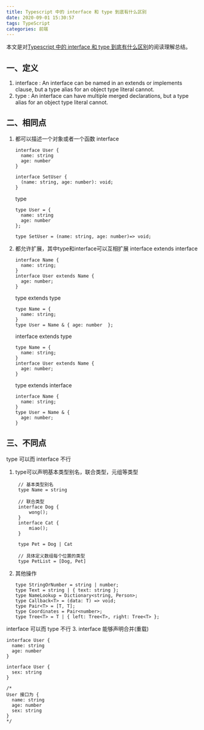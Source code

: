```yaml
---
title: Typescript 中的 interface 和 type 到底有什么区别
date: 2020-09-01 15:30:57
tags: TypeScript
categories: 前端
---
```

本文是对[Typescript 中的 interface 和 type 到底有什么区别](https://juejin.im/post/6844903749501059085)的阅读理解总结。

## 一、定义
1. interface : An interface can be named in an extends or implements clause, but a type alias for an object type literal cannot.
2. type : An interface can have multiple merged declarations, but a type alias for an object type literal cannot.

## 二、相同点
1. 都可以描述一个对象或者一个函数
    interface
    ```
    interface User {
      name: string
      age: number
    }

    interface SetUser {
      (name: string, age: number): void;
    }
    ```

    type
    ```
    type User = {
      name: string
      age: number
    };

    type SetUser = (name: string, age: number)=> void;
    ```
  
2. 都允许扩展，其中type和interface可以互相扩展
    interface extends interface
    ```
    interface Name { 
      name: string; 
    }
    interface User extends Name { 
      age: number; 
    }
    ```

    type extends type
    ```
    type Name = { 
      name: string; 
    }
    type User = Name & { age: number  };
    ```

    interface extends type
    ```
    type Name = { 
      name: string; 
    }
    interface User extends Name { 
      age: number; 
    }
    ```

    type extends interface
    ```
    interface Name { 
      name: string; 
    }
    type User = Name & { 
      age: number; 
    }
    ```

## 三、不同点
type 可以而 interface 不行
1. type可以声明基本类型别名，联合类型，元组等类型
   ```
    // 基本类型别名
    type Name = string

    // 联合类型
    interface Dog {
        wong();
    }
    interface Cat {
        miao();
    }

    type Pet = Dog | Cat

    // 具体定义数组每个位置的类型
    type PetList = [Dog, Pet]
    ```
  

2. 其他操作
    ```
    type StringOrNumber = string | number;  
    type Text = string | { text: string };  
    type NameLookup = Dictionary<string, Person>;  
    type Callback<T> = (data: T) => void;  
    type Pair<T> = [T, T];  
    type Coordinates = Pair<number>;  
    type Tree<T> = T | { left: Tree<T>, right: Tree<T> };
    ```

interface 可以而 type 不行
3. interface 能够声明合并(重载)
  ```
  interface User {
    name: string
    age: number
  }

  interface User {
    sex: string
  }

  /*
  User 接口为 {
    name: string
    age: number
    sex: string 
  }
  */
  ```


